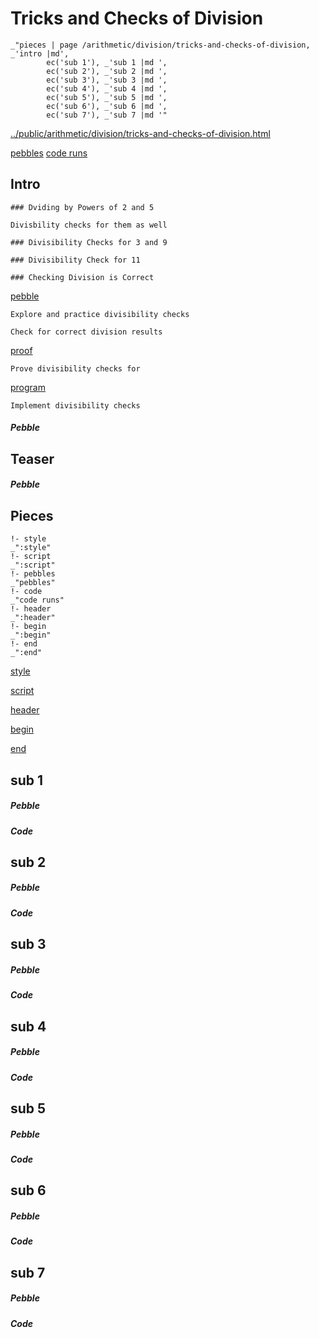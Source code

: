 # Tricks and Checks of Division

    _"pieces | page /arithmetic/division/tricks-and-checks-of-division, _'intro |md',
            ec('sub 1'), _'sub 1 |md ',
            ec('sub 2'), _'sub 2 |md ',
            ec('sub 3'), _'sub 3 |md ',
            ec('sub 4'), _'sub 4 |md ',
            ec('sub 5'), _'sub 5 |md ',
            ec('sub 6'), _'sub 6 |md ',
            ec('sub 7'), _'sub 7 |md '"

[../public/arithmetic/division/tricks-and-checks-of-division.html](# "save:")

[pebbles](#pebble "h5: | .join \n")
[code runs](#code "h5: | .join \n")

## Intro

    ### Dviding by Powers of 2 and 5

    Divisbility checks for them as well

    ### Divisibility Checks for 3 and 9

    ### Divisibility Check for 11

    ### Checking Division is Correct


[pebble]()

    Explore and practice divisibility checks

    Check for correct division results

[proof]()

    Prove divisibility checks for

[program]()

    Implement divisibility checks


##### Pebble

## Teaser

##### Pebble

## Pieces

    !- style
    _":style"
    !- script
    _":script"
    !- pebbles
    _"pebbles"
    !- code
    _"code runs"
    !- header
    _":header"
    !- begin
    _":begin"
    !- end
    _":end"



[style]() 

[script]()

[header]()

[begin]()

[end]()

## sub 1




##### Pebble


##### Code


## sub 2




##### Pebble


##### Code


## sub 3




##### Pebble


##### Code


## sub 4




##### Pebble


##### Code


## sub 5




##### Pebble


##### Code


## sub 6




##### Pebble


##### Code


## sub 7




##### Pebble


##### Code


